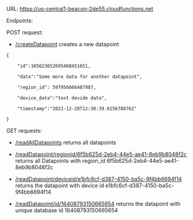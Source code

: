 URL: https://us-central1-beacon-2de55.cloudfunctions.net

Endpoints:


POST request:

- [/createDatapoint](https://us-central1-beacon-2de55.cloudfunctions.net/createDatapoint) creates a new datapoint

```
{

    "id":165623652695468451651,

    "data":"Some more data for another datapoint",

    "region_id": 597956666487987,

    "device_data":"test devide data",

    "timestamp":"2021-12-28T12:30:39.615678876Z"

}
```


GET requests:

- [/readAllDatapoints](https://us-central1-beacon-2de55.cloudfunctions.net/readAllDatapoints) returns all datapoints

- [/readDatapoint/regionid/6f5b625d-2eb4-44e5-ae41-8eb9b8048f2c](https://us-central1-beacon-2de55.cloudfunctions.net/readDatapoint/regionid/6f5b625d-2eb4-44e5-ae41-8eb9b8048f2c) returns all Datapoints with region_id 6f5b625d-2eb4-44e5-ae41-8eb9b8048f2c

- [/readDatapoint/deviceid/e1bfc6cf-d387-4150-ba5c-9f4bb6694f14](https://us-central1-beacon-2de55.cloudfunctions.net/readDatapoint/regionid/e1bfc6cf-d387-4150-ba5c-9f4bb6694f14) returns the datapoint with device id e1bfc6cf-d387-4150-ba5c-9f4bb6694f14

- [/readDatapoint/id/16408793150665654](https://us-central1-beacon-2de55.cloudfunctions.net/readDatapoint/regionid/16408793150665654) returns the datapoint with unique database id 16408793150665654
